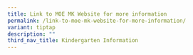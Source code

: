 ```yaml
---
title: Link to MOE MK Website for more information
permalink: /link-to-moe-mk-website-for-more-information/
variant: tiptap
description: ""
third_nav_title: Kindergarten Information
---
```

